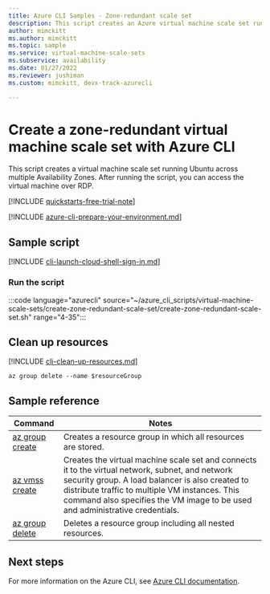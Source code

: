 ```yaml
---
title: Azure CLI Samples - Zone-redundant scale set
description: This script creates an Azure virtual machine scale set running Ubuntu across multiple Availability Zones.
author: mimckitt
ms.author: mimckitt
ms.topic: sample
ms.service: virtual-machine-scale-sets
ms.subservice: availability
ms.date: 01/27/2022
ms.reviewer: jushiman
ms.custom: mimckitt, devx-track-azurecli

---
```


# Create a zone-redundant virtual machine scale set with Azure CLI

This script creates a virtual machine scale set running Ubuntu across multiple Availability Zones. After running the script, you can access the virtual machine over RDP.

[!INCLUDE [quickstarts-free-trial-note](../../../includes/quickstarts-free-trial-note.md)]

[!INCLUDE [azure-cli-prepare-your-environment.md](../../../includes/azure-cli-prepare-your-environment.md)]

## Sample script

[!INCLUDE [cli-launch-cloud-shell-sign-in.md](../../../includes/cli-launch-cloud-shell-sign-in.md)]

### Run the script

:::code language="azurecli" source="~/azure_cli_scripts/virtual-machine-scale-sets/create-zone-redundant-scale-set/create-zone-redundant-scale-set.sh" range="4-35":::

## Clean up resources

[!INCLUDE [cli-clean-up-resources.md](../../../includes/cli-clean-up-resources.md)]

```azurecli
az group delete --name $resourceGroup
```

## Sample reference
| Command | Notes |
|---|---|
| [az group create](/cli/azure/ad/group) | Creates a resource group in which all resources are stored. |
| [az vmss create](/cli/azure/vmss) | Creates the virtual machine scale set and connects it to the virtual network, subnet, and network security group. A load balancer is also created to distribute traffic to multiple VM instances. This command also specifies the VM image to be used and administrative credentials.  |
| [az group delete](/cli/azure/ad/group) | Deletes a resource group including all nested resources. |

## Next steps

For more information on the Azure CLI, see [Azure CLI documentation](/cli/azure/overview).
